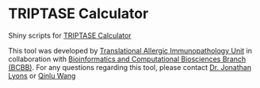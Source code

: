 # TRIPTASE Calculator

Shiny scripts for [TRIPTASE Calculator](https://triptase-calculator.niaidawsdev.net/)

This tool was developed by [Translational Allergic Immunopathology Unit](https://www.niaid.nih.gov/research/jonathan-lyons-md) in collaboration with [Bioinformatics and Computational Biosciences Branch (BCBB)](https://www.niaid.nih.gov/research/bioinformatics-computational-biosciences-branch). For any questions regarding this tool, please contact [Dr. Jonathan Lyons](mailto:jonathan.lyons@nih.gov) or [Qinlu Wang](qinlu.wang@nih.gov)
